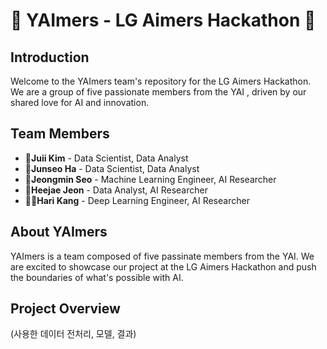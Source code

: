 # 🫸 YAImers - LG Aimers Hackathon 🫷

## Introduction
Welcome to the YAImers team's repository for the LG Aimers Hackathon. 
We are a group of five passionate members from the YAI , driven by our shared love for AI and innovation. 

## Team Members

- **👧Juii Kim** - Data Scientist, Data Analyst
- **👩Junseo Ha** - Data Scientist, Data Analyst
- **🧒Jeongmin Seo** - Machine Learning Engineer, AI Researcher
- **👦Heejae Jeon** - Data Analyst, AI Researcher
- **👱‍♀️Hari Kang** - Deep Learning Engineer, AI Researcher

## About YAImers
YAImers is a team composed of five passinate members from the YAI. 
We are excited to showcase our project at the LG Aimers Hackathon and push the boundaries of what's possible with AI.

## Project Overview
(사용한 데이터 전처리, 모델, 결과)

